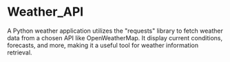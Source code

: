 # Weather_API
A Python weather application utilizes the  "requests" library to fetch weather data  from a chosen API like OpenWeatherMap.  It display current conditions, forecasts, and  more, making it a useful tool for weather  information retrieval.
